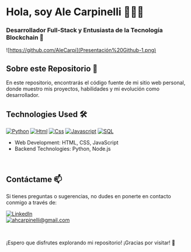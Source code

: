 # Hola, soy Ale Carpinelli 👨🏻‍💻
### Desarrollador Full-Stack y Entusiasta de la Tecnología Blockchain 🚀

![https://github.com/AleCarpi](Presentación%20Github-1.png)
<br>

## Sobre este Repositorio 📁

En este repositorio, encontrarás el código fuente de mi sitio web personal, donde muestro mis proyectos, habilidades y mi evolución como desarrollador.
<br>

## Technologies Used 🛠️

[![Python](https://img.shields.io/badge/Python-yellow?style=for-the-badge&logo=python&logoColor=white&labelColor=101010)]() [![Html](https://img.shields.io/badge/HTML-white?style=for-the-badge&logo=html5&logoColor=white&labelColor=black&color=%23E34F26)]() [![Css](https://img.shields.io/badge/css-white?style=for-the-badge&logo=css3&logoColor=white&labelColor=black&color=blue)]() [![Javascript](https://img.shields.io/badge/javascript-white?style=for-the-badge&logo=javascript&logoColor=white&labelColor=black&color=%23F7DF1E)]() [![SQL](https://img.shields.io/badge/my%20sql-white?style=for-the-badge&logo=mysql&logoColor=white&labelColor=black&color=%234479A1)]()



- Web Development: HTML, CSS, JavaScript
- Backend Technologies: Python, Node.js

<br>

## Contáctame 📫

Si tienes preguntas o sugerencias, no dudes en ponerte en contacto conmigo a través de:

[![LinkedIn](https://img.shields.io/badge/LinkedIn-white?style=for-the-badge&logo=linkedin&logoColor=white&labelColor=%230A66C2&color=%23363636)](https://www.linkedin.com/in/alejandro-carpinelli-a480b863)
</br>
[![ahcarpinelli@gmail.com](https://img.shields.io/badge/Personal%20Email-white?style=for-the-badge&logo=gmail&logoColor=white&label=ahcarpinelli%40gmail.com&labelColor=black&color=%23EA4335)](mailto:ahcarpinelli@gmail.com)

<br>

¡Espero que disfrutes explorando mi repositorio! ¡Gracias por visitar! 👋
